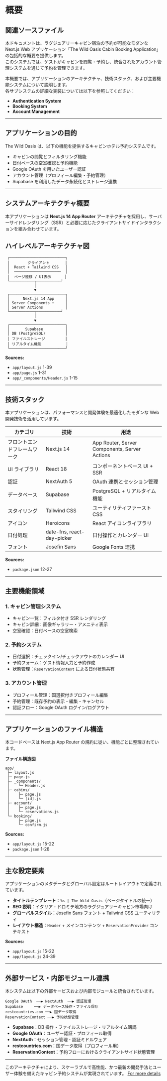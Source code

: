 # 概要

## 関連ソースファイル
本ドキュメントは、ラグジュアリーキャビン宿泊の予約が可能なモダンな Next.js Web アプリケーション「The Wild Oasis Cabin Booking Application」の包括的な概要を提供します。  
このシステムでは、ゲストがキャビンを閲覧・予約し、統合されたアカウント管理システムを通じて予約を管理できます。

本概要では、アプリケーションのアーキテクチャ、技術スタック、および主要機能システムについて説明します。  
各サブシステムの詳細な実装については以下を参照してください：
- **Authentication System**
- **Booking System**
- **Account Management**

---

## アプリケーションの目的
The Wild Oasis は、以下の機能を提供するキャビンホテル予約システムです。

- キャビンの閲覧とフィルタリング機能
- 日付ベースの空室確認と予約機能
- Google OAuth を用いたユーザー認証
- アカウント管理（プロフィール編集・予約管理）
- Supabase を利用したデータ永続化とストレージ連携

---

## システムアーキテクチャ概要
本アプリケーションは **Next.js 14 App Router** アーキテクチャを採用し、サーバーサイドレンダリング（SSR）と必要に応じたクライアントサイドインタラクションを組み合わせています。

## ハイレベルアーキテクチャ図
```text
 ┌─────────────────────────┐
 │        クライアント       │
 │  React + Tailwind CSS   │
 │  ─────────────────────  │
 │  ページ遷移 / UI表示      │
 └───────────┬───────────┘
             │
             ▼
 ┌─────────────────────────┐
 │      Next.js 14 App     │
 │ Server Components +     │
 │ Server Actions          │
 └───────────┬───────────┘
             │
             ▼
 ┌─────────────────────────┐
 │       Supabase          │
 │ DB (PostgreSQL)         │
 │ ファイルストレージ         │
 │ リアルタイム機能           │
 └─────────────────────────┘
```
**Sources:**
- `app/layout.js` 1-39
- `app/page.js` 1-31
- `app/_components/Header.js` 1-15

---

## 技術スタック
本アプリケーションは、パフォーマンスと開発体験を最適化したモダンな Web 開発技術を活用しています。

| カテゴリ | 技術 | 用途 |
|----------|------|------|
| フロントエンドフレームワーク | Next.js 14 | App Router, Server Components, Server Actions |
| UI ライブラリ | React 18 | コンポーネントベース UI + SSR |
| 認証 | NextAuth 5 | OAuth 連携とセッション管理 |
| データベース | Supabase | PostgreSQL + リアルタイム機能 |
| スタイリング | Tailwind CSS | ユーティリティファースト CSS |
| アイコン | Heroicons | React アイコンライブラリ |
| 日付処理 | date-fns, react-day-picker | 日付操作とカレンダー UI |
| フォント | Josefin Sans | Google Fonts 連携 |

**Sources:**
- `package.json` 12-27

---

## 主要機能領域

### 1. キャビン管理システム
- キャビン一覧：フィルタ付き SSR レンダリング
- キャビン詳細：画像ギャラリー・アメニティ表示
- 空室確認：日付ベースの空室検索

### 2. 予約システム
- 日付選択：チェックイン/チェックアウトのカレンダー UI
- 予約フォーム：ゲスト情報入力と予約作成
- 状態管理：`ReservationContext` による日付状態共有

### 3. アカウント管理
- プロフィール管理：国選択付きプロフィール編集
- 予約管理：既存予約の表示・編集・キャンセル
- 認証フロー：Google OAuth ログイン/ログアウト

---

## アプリケーションのファイル構造
本コードベースは Next.js App Router の規約に従い、機能ごとに整理されています。

**ファイル構造図**
```text
app/
 ├─ layout.js
 ├─ page.js
 ├─ _components/
 │    └─ Header.js
 ├─ cabins/
 │    ├─ page.js
 │    └─ [id].js
 ├─ account/
 │    ├─ page.js
 │    └─ reservations.js
 └─ booking/
      ├─ page.js
      └─ confirm.js
```
**Sources:**
- `app/layout.js` 15-22
- `package.json` 1-28

---

## 主な設定要素
アプリケーションのメタデータとグローバル設定はルートレイアウトで定義されています。

- **タイトルテンプレート**：`%s | The Wild Oasis`（ページタイトルの統一）
- **SEO 説明**：イタリア・ドロミテ地方のラグジュアリーキャビン市場向け
- **グローバルスタイル**：Josefin Sans フォント + Tailwind CSS ユーティリティ
- **レイアウト構造**：`Header` + メインコンテンツ + `ReservationProvider` コンテキスト

**Sources:**
- `app/layout.js` 15-22
- `app/layout.js` 24-39

---

## 外部サービス・内部モジュール連携
本システムは以下の外部サービスおよび内部モジュールと統合されています。
```text
Google OAuth  ──▶ NextAuth  ──▶ 認証管理
Supabase     ──▶ データベース操作・ファイル保存
restcountries.com ──▶ 国データ取得
ReservationContext ──▶ 予約状態管理
```
- **Supabase**：DB 操作・ファイルストレージ・リアルタイム購読
- **Google OAuth**：ユーザー認証・プロフィール取得
- **NextAuth**：セッション管理・認証ミドルウェア
- **restcountries.com**：国データ取得（プロフィール用）
- **ReservationContext**：予約フローにおけるクライアントサイド状態管理

---

このアーキテクチャにより、スケーラブルで高性能、かつ最新の開発手法とユーザー体験を備えたキャビン予約システムが実現されています。
[For more details](https://deepwiki.com/myoshi2891/MasterModernReact_NextJs/1-overview)
